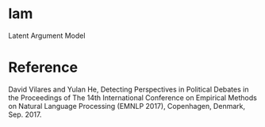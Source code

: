 # lam
Latent Argument Model

# Reference

David Vilares and Yulan He, Detecting Perspectives in Political Debates in the Proceedings of The 14th International Conference on Empirical Methods on Natural Language Processing (EMNLP 2017), Copenhagen, Denmark, Sep. 2017.
